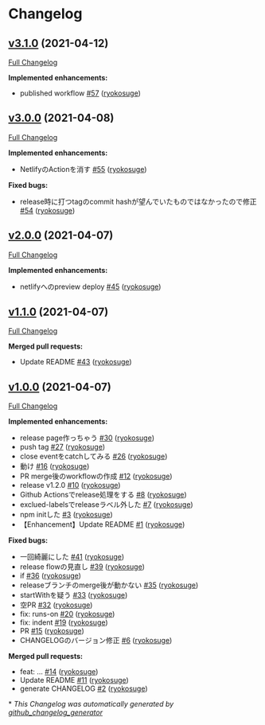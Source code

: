 # Changelog

## [v3.1.0](https://github.com/ryokosuge/changelog-generator-sample/tree/v3.1.0) (2021-04-12)

[Full Changelog](https://github.com/ryokosuge/changelog-generator-sample/compare/v3.0.0...v3.1.0)

**Implemented enhancements:**

- published workflow [\#57](https://github.com/ryokosuge/changelog-generator-sample/pull/57) ([ryokosuge](https://github.com/ryokosuge))

## [v3.0.0](https://github.com/ryokosuge/changelog-generator-sample/tree/v3.0.0) (2021-04-08)

[Full Changelog](https://github.com/ryokosuge/changelog-generator-sample/compare/v2.0.0...v3.0.0)

**Implemented enhancements:**

- NetlifyのActionを消す [\#55](https://github.com/ryokosuge/changelog-generator-sample/pull/55) ([ryokosuge](https://github.com/ryokosuge))

**Fixed bugs:**

- release時に打つtagのcommit hashが望んでいたものではなかったので修正 [\#54](https://github.com/ryokosuge/changelog-generator-sample/pull/54) ([ryokosuge](https://github.com/ryokosuge))

## [v2.0.0](https://github.com/ryokosuge/changelog-generator-sample/tree/v2.0.0) (2021-04-07)

[Full Changelog](https://github.com/ryokosuge/changelog-generator-sample/compare/v1.1.0...v2.0.0)

**Implemented enhancements:**

- netlifyへのpreview deploy [\#45](https://github.com/ryokosuge/changelog-generator-sample/pull/45) ([ryokosuge](https://github.com/ryokosuge))

## [v1.1.0](https://github.com/ryokosuge/changelog-generator-sample/tree/v1.1.0) (2021-04-07)

[Full Changelog](https://github.com/ryokosuge/changelog-generator-sample/compare/v1.0.0...v1.1.0)

**Merged pull requests:**

- Update README [\#43](https://github.com/ryokosuge/changelog-generator-sample/pull/43) ([ryokosuge](https://github.com/ryokosuge))

## [v1.0.0](https://github.com/ryokosuge/changelog-generator-sample/tree/v1.0.0) (2021-04-07)

[Full Changelog](https://github.com/ryokosuge/changelog-generator-sample/compare/e296b65a23af36d71be86ae72c4f423e1777be2e...v1.0.0)

**Implemented enhancements:**

- release page作っちゃう [\#30](https://github.com/ryokosuge/changelog-generator-sample/pull/30) ([ryokosuge](https://github.com/ryokosuge))
- push tag [\#27](https://github.com/ryokosuge/changelog-generator-sample/pull/27) ([ryokosuge](https://github.com/ryokosuge))
- close eventをcatchしてみる [\#26](https://github.com/ryokosuge/changelog-generator-sample/pull/26) ([ryokosuge](https://github.com/ryokosuge))
- 動け [\#16](https://github.com/ryokosuge/changelog-generator-sample/pull/16) ([ryokosuge](https://github.com/ryokosuge))
- PR merge後のworkflowの作成 [\#12](https://github.com/ryokosuge/changelog-generator-sample/pull/12) ([ryokosuge](https://github.com/ryokosuge))
- release v1.2.0 [\#10](https://github.com/ryokosuge/changelog-generator-sample/pull/10) ([ryokosuge](https://github.com/ryokosuge))
- Github Actionsでrelease処理をする [\#8](https://github.com/ryokosuge/changelog-generator-sample/pull/8) ([ryokosuge](https://github.com/ryokosuge))
- exclued-labelsでreleaseラベル外した [\#7](https://github.com/ryokosuge/changelog-generator-sample/pull/7) ([ryokosuge](https://github.com/ryokosuge))
- npm initした [\#3](https://github.com/ryokosuge/changelog-generator-sample/pull/3) ([ryokosuge](https://github.com/ryokosuge))
- 【Enhancement】Update README [\#1](https://github.com/ryokosuge/changelog-generator-sample/pull/1) ([ryokosuge](https://github.com/ryokosuge))

**Fixed bugs:**

- 一回綺麗にした [\#41](https://github.com/ryokosuge/changelog-generator-sample/pull/41) ([ryokosuge](https://github.com/ryokosuge))
- release flowの見直し [\#39](https://github.com/ryokosuge/changelog-generator-sample/pull/39) ([ryokosuge](https://github.com/ryokosuge))
- if [\#36](https://github.com/ryokosuge/changelog-generator-sample/pull/36) ([ryokosuge](https://github.com/ryokosuge))
- releaseブランチのmerge後が動かない [\#35](https://github.com/ryokosuge/changelog-generator-sample/pull/35) ([ryokosuge](https://github.com/ryokosuge))
- startWithを疑う [\#33](https://github.com/ryokosuge/changelog-generator-sample/pull/33) ([ryokosuge](https://github.com/ryokosuge))
- 空PR [\#32](https://github.com/ryokosuge/changelog-generator-sample/pull/32) ([ryokosuge](https://github.com/ryokosuge))
- fix:	runs-on [\#20](https://github.com/ryokosuge/changelog-generator-sample/pull/20) ([ryokosuge](https://github.com/ryokosuge))
- fix:	indent [\#19](https://github.com/ryokosuge/changelog-generator-sample/pull/19) ([ryokosuge](https://github.com/ryokosuge))
- PR [\#15](https://github.com/ryokosuge/changelog-generator-sample/pull/15) ([ryokosuge](https://github.com/ryokosuge))
- CHANGELOGのバージョン修正 [\#6](https://github.com/ryokosuge/changelog-generator-sample/pull/6) ([ryokosuge](https://github.com/ryokosuge))

**Merged pull requests:**

- feat:	... [\#14](https://github.com/ryokosuge/changelog-generator-sample/pull/14) ([ryokosuge](https://github.com/ryokosuge))
- Update README [\#11](https://github.com/ryokosuge/changelog-generator-sample/pull/11) ([ryokosuge](https://github.com/ryokosuge))
- generate CHANGELOG [\#2](https://github.com/ryokosuge/changelog-generator-sample/pull/2) ([ryokosuge](https://github.com/ryokosuge))



\* *This Changelog was automatically generated by [github_changelog_generator](https://github.com/github-changelog-generator/github-changelog-generator)*
